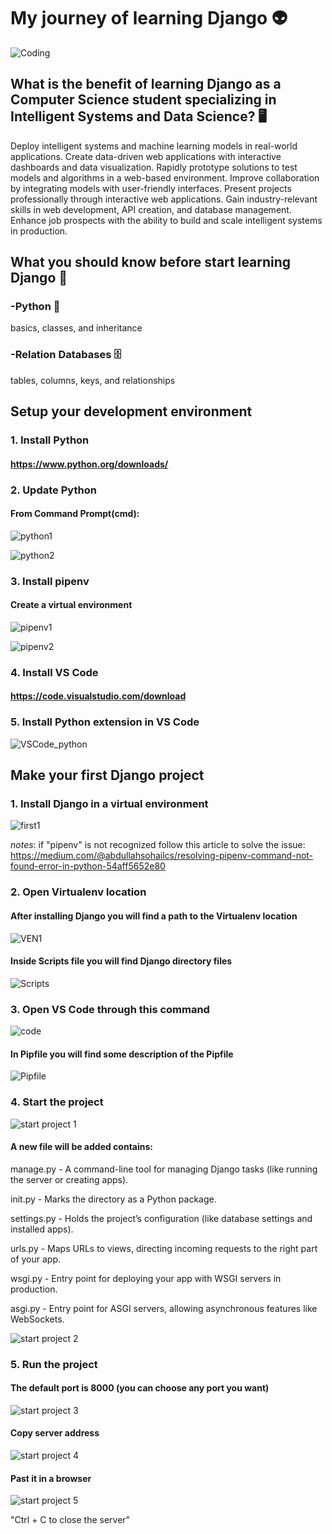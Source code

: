 # My journey of learning Django 👽
<img  alt="Coding" src="https://automationpanda.com/wp-content/uploads/2017/09/django-logo-negative.png?w=620">

## What is the benefit of learning Django as a Computer Science student specializing in Intelligent Systems and Data Science? 🖥️

Deploy intelligent systems and machine learning models in real-world applications.
Create data-driven web applications with interactive dashboards and data visualization.
Rapidly prototype solutions to test models and algorithms in a web-based environment.
Improve collaboration by integrating models with user-friendly interfaces.
Present projects professionally through interactive web applications.
Gain industry-relevant skills in web development, API creation, and database management.
Enhance job prospects with the ability to build and scale intelligent systems in production.


## What you should know before start learning Django 🤔
### -Python 🐍
basics, classes, and inheritance
### -Relation Databases 🗄️
tables, columns, keys, and relationships


## Setup your development environment
### 1. Install Python
#### https://www.python.org/downloads/

### 2. Update Python
#### From Command Prompt(cmd):

![python1](https://github.com/user-attachments/assets/4626889f-4a95-482c-94e6-630120e1efc0)

![python2](https://github.com/user-attachments/assets/99724522-4a79-4744-96d3-33bfeacd48a1)

### 3. Install pipenv
#### Create a virtual environment

![pipenv1](https://github.com/user-attachments/assets/5224655e-45e5-49eb-8c47-baec927e6cfe)

![pipenv2](https://github.com/user-attachments/assets/a3942662-1433-4ca9-96b0-77761625ea90)

### 4. Install VS Code
#### https://code.visualstudio.com/download

### 5. Install Python extension in VS Code
![VSCode_python](https://github.com/user-attachments/assets/2134f947-b0a4-4ddf-8a06-edb8266327c9)


## Make your first Django project 
### 1. Install Django in a virtual environment
![first1](https://github.com/user-attachments/assets/fd7c9a28-07d4-448a-9d3e-db5a9081f576)

*notes*: if "pipenv" is not recognized follow this article to solve the issue: 
https://medium.com/@abdullahsohailcs/resolving-pipenv-command-not-found-error-in-python-54aff5652e80

### 2. Open Virtualenv location
#### After installing Django you will find a path to the Virtualenv location
![VEN1](https://github.com/user-attachments/assets/5c1520eb-02f2-447d-9961-9183dfada3f8)

#### Inside Scripts file you will find Django directory files
![Scripts](https://github.com/user-attachments/assets/2045195a-aaf6-4345-88af-2d781d200ac9)

### 3. Open VS Code through this command
![code](https://github.com/user-attachments/assets/3f0a088f-efdd-42c6-85f4-07c33a2df3de)

#### In Pipfile you will find some description of the Pipfile     
![Pipfile](https://github.com/user-attachments/assets/7ce16ac2-9cbb-402a-8007-0cf12d70f72c)

### 4. Start the project
![start project 1](https://github.com/user-attachments/assets/ffe98131-161b-4149-9bd2-6329c4c919ac)

#### A new file will be added contains:
manage.py - A command-line tool for managing Django tasks (like running the server or creating apps).

init.py - Marks the directory as a Python package.

settings.py - Holds the project’s configuration (like database settings and installed apps).

urls.py - Maps URLs to views, directing incoming requests to the right part of your app.

wsgi.py - Entry point for deploying your app with WSGI servers in production.

asgi.py - Entry point for ASGI servers, allowing asynchronous features like WebSockets.

![start project 2](https://github.com/user-attachments/assets/37bfbeb1-8d3a-4f1a-8465-e113275010f8)

### 5. Run the project
#### The default port is 8000 (you can choose any port you want)
![start project 3](https://github.com/user-attachments/assets/48857453-926b-4ab2-a84c-5360468b9b3e)

#### Copy server address
![start project 4](https://github.com/user-attachments/assets/e6495d0b-6c79-4b31-b2bd-bfe3a467f0ba)

#### Past it in a browser
![start project 5](https://github.com/user-attachments/assets/8570b31d-ba3c-49ef-abca-5503b5cd8832)

"Ctrl + C to close the server"
